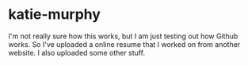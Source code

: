 # katie-murphy

I'm not really sure how this works, but I am just testing out how Github works. So I've uploaded a online resume that I worked on from another website. I also uploaded some other stuff.
